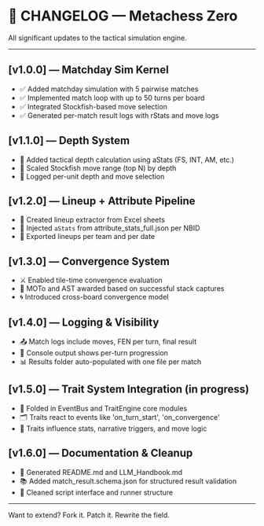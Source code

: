 # 📝 CHANGELOG — Metachess Zero

All significant updates to the tactical simulation engine.

---

## [v1.0.0] — Matchday Sim Kernel

- ✅ Added matchday simulation with 5 pairwise matches
- ✅ Implemented match loop with up to 50 turns per board
- ✅ Integrated Stockfish-based move selection
- ✅ Generated per-match result logs with rStats and move logs

## [v1.1.0] — Depth System

- 🧠 Added tactical depth calculation using aStats (FS, INT, AM, etc.)
- 🧮 Scaled Stockfish move range (top N) by depth
- 📝 Logged per-unit depth and move selection

## [v1.2.0] — Lineup + Attribute Pipeline

- 🧾 Created lineup extractor from Excel sheets
- 💾 Injected `aStats` from attribute_stats_full.json per NBID
- 📂 Exported lineups per team and per date

## [v1.3.0] — Convergence System

- ⚔ Enabled tile-time convergence evaluation
- 🧠 MOTo and AST awarded based on successful stack captures
- 🌀 Introduced cross-board convergence model

## [v1.4.0] — Logging & Visibility

- 📤 Match logs include moves, FEN per turn, final result
- 🔁 Console output shows per-turn progression
- 📊 Results folder auto-populated with one file per match

## [v1.5.0] — Trait System Integration (in progress)

- 🧬 Folded in EventBus and TraitEngine core modules
- 🗂 Traits react to events like 'on_turn_start', 'on_convergence'
- 🌟 Traits influence stats, narrative triggers, and move logic

## [v1.6.0] — Documentation & Cleanup

- 🧾 Generated README.md and LLM_Handbook.md
- 📚 Added match_result.schema.json for structured result validation
- 🔧 Cleaned script interface and runner structure

---

Want to extend? Fork it. Patch it. Rewrite the field.

